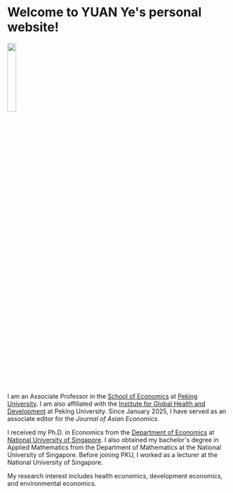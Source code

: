 
# Welcome to YUAN Ye's personal website!

<img src="static/assets/img/photo-github-round2.jpg" width="20%"> 

I am an Associate Professor in the [School of Economics](https://econ.pku.edu.cn/) at [Peking University](https://www.pku.edu.cn/). I am also affiliated with the [Institute for Global Health and Development](https://www.ghd.pku.edu.cn/English/People/Faculty_fe5100f8d50a4875a92ad8991380a172/Y_fe5100f8d50a4875a92ad8991380a172/YUANYe/index.blk.htm) at Peking University. Since January 2025, I have served as an associate editor for the *Journal of Asian Economics*.

I received my Ph.D. in Economics from the [Department of Economics](https://fass.nus.edu.sg/ecs/) at [National University of Singapore](https://www.nus.edu.sg/). I also obtained my bachelor's degree in Applied Mathematics from the Department of Mathematics at the National University of Singapore. Before joining PKU, I worked as a lecturer at the National University of Singapore.

My research interest includes health economics, development economics, and environmental economics.

<!-- Here is <a href="https://yuanye-econ.github.io/research/CV-YuanYe.pdf">my latest CV</a>.-->

<!-- This line is commented out ![Researcher Portrait](research/photo-github-round2.jpg "YUAN Ye") -->
